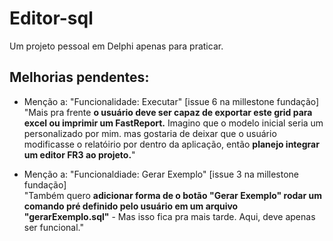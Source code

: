 # Editor-sql

Um projeto pessoal em Delphi apenas para praticar.<br>

## Melhorias pendentes: <br>
- Menção a: "Funcionalidade: Executar" [issue 6 na millestone fundação]<br>
"Mais pra frente <b>o usuário deve ser capaz de exportar este grid para excel ou imprimir um FastReport.</b>
Imagino que o modelo inicial seria um personalizado por mim.
mas gostaria de deixar que o usuário modificasse o relatóirio por dentro da aplicação,
então <b>planejo integrar um editor FR3 ao projeto.</b>"<br>

- Menção a: "Funcionaldiade: Gerar Exemplo" [issue 3 na millestone fundação]<br>
"Também quero <b>adicionar forma de o botão "Gerar Exemplo" rodar um comando pré definido pelo usuário
em um arquivo "gerarExemplo.sql"</b> - Mas isso fica pra mais tarde. Aqui, deve apenas ser funcional."<br>
